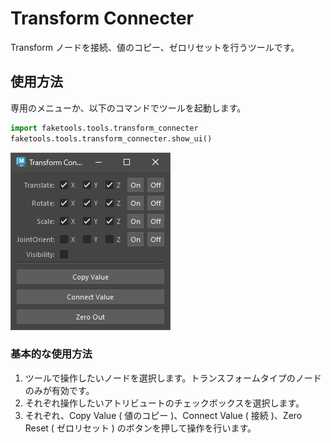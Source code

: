 # Transform Connecter

Transform ノードを接続、値のコピー、ゼロリセットを行うツールです。


## 使用方法

専用のメニューか、以下のコマンドでツールを起動します。

```python
import faketools.tools.transform_connecter
faketools.tools.transform_connecter.show_ui()
```

![image001](images/transform_connecter/image001.png)

### 基本的な使用方法

1. ツールで操作したいノードを選択します。トランスフォームタイプのノードのみが有効です。
2. それぞれ操作したいアトリビュートのチェックボックスを選択します。
3. それぞれ、Copy Value ( 値のコピー )、Connect Value ( 接続 )、Zero Reset ( ゼロリセット ) のボタンを押して操作を行います。
